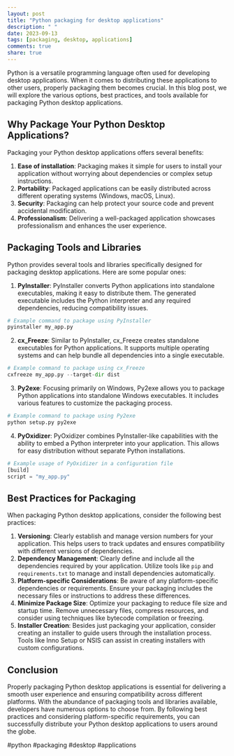 ```yaml
---
layout: post
title: "Python packaging for desktop applications"
description: " "
date: 2023-09-13
tags: [packaging, desktop, applications]
comments: true
share: true
---
```


Python is a versatile programming language often used for developing desktop applications. When it comes to distributing these applications to other users, properly packaging them becomes crucial. In this blog post, we will explore the various options, best practices, and tools available for packaging Python desktop applications.

## Why Package Your Python Desktop Applications?
Packaging your Python desktop applications offers several benefits:

1. **Ease of installation**: Packaging makes it simple for users to install your application without worrying about dependencies or complex setup instructions.
2. **Portability**: Packaged applications can be easily distributed across different operating systems (Windows, macOS, Linux).
3. **Security**: Packaging can help protect your source code and prevent accidental modification.
4. **Professionalism**: Delivering a well-packaged application showcases professionalism and enhances the user experience.

## Packaging Tools and Libraries
Python provides several tools and libraries specifically designed for packaging desktop applications. Here are some popular ones:

1. **PyInstaller**: PyInstaller converts Python applications into standalone executables, making it easy to distribute them. The generated executable includes the Python interpreter and any required dependencies, reducing compatibility issues.

```python
# Example command to package using PyInstaller
pyinstaller my_app.py
```

2. **cx_Freeze**: Similar to PyInstaller, cx_Freeze creates standalone executables for Python applications. It supports multiple operating systems and can help bundle all dependencies into a single executable.

```python
# Example command to package using cx_Freeze
cxfreeze my_app.py --target-dir dist
```

3. **Py2exe**: Focusing primarily on Windows, Py2exe allows you to package Python applications into standalone Windows executables. It includes various features to customize the packaging process.

```python
# Example command to package using Py2exe
python setup.py py2exe
```

4. **PyOxidizer**: PyOxidizer combines PyInstaller-like capabilities with the ability to embed a Python interpreter into your application. This allows for easy distribution without separate Python installations.

```python
# Example usage of PyOxidizer in a configuration file
[build]
script = "my_app.py"
```

## Best Practices for Packaging
When packaging Python desktop applications, consider the following best practices:

1. **Versioning**: Clearly establish and manage version numbers for your application. This helps users to track updates and ensures compatibility with different versions of dependencies.
2. **Dependency Management**: Clearly define and include all the dependencies required by your application. Utilize tools like `pip` and `requirements.txt` to manage and install dependencies automatically.
3. **Platform-specific Considerations**: Be aware of any platform-specific dependencies or requirements. Ensure your packaging includes the necessary files or instructions to address these differences.
4. **Minimize Package Size**: Optimize your packaging to reduce file size and startup time. Remove unnecessary files, compress resources, and consider using techniques like bytecode compilation or freezing.
5. **Installer Creation**: Besides just packaging your application, consider creating an installer to guide users through the installation process. Tools like Inno Setup or NSIS can assist in creating installers with custom configurations.

## Conclusion
Properly packaging Python desktop applications is essential for delivering a smooth user experience and ensuring compatibility across different platforms. With the abundance of packaging tools and libraries available, developers have numerous options to choose from. By following best practices and considering platform-specific requirements, you can successfully distribute your Python desktop applications to users around the globe.

#python #packaging #desktop #applications